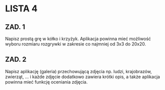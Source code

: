 # LISTA 4
## ZAD. 1
Napisz prostą grę w kółko i krzyżyk. Aplikacja powinna mieć możliwość wyboru rozmiaru rozgrywki w zakresie co najmniej od 3x3 do 20x20.
## ZAD. 2
Napisz aplikację (galeria) przechowującą zdjęcia np. ludzi, krajobrazów, zwierząt, ... i każde zdjęcie dodatkowo zawiera krótki opis, a także aplikacja powinna mieć funkcję oceniania zdjęcia.
